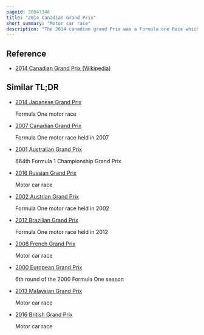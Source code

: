 ```yaml
---
pageid: 38847346
title: "2014 Canadian Grand Prix"
short_summary: "Motor car race"
description: "The 2014 canadian grand Prix was a Formula one Race which was held on June 8 at Circuit Gilles villeneuve montreal Quebec. It was the seventh Race in the 2014 Formula one World Championship and the 45th Time the canadian grand Prix was Part of the Series. Daniel Ricciardo won the 70-lap Race from sixth Place. Nico Rosberg finished second for Mercedes and teammate sebastian Vettel took third."
---
```


## Reference

- [2014 Canadian Grand Prix (Wikipedia)](https://en.wikipedia.org/?curid=38847346)

## Similar TL;DR

- [2014 Japanese Grand Prix](/tldr/en/2014-japanese-grand-prix)

  Formula One motor race

- [2007 Canadian Grand Prix](/tldr/en/2007-canadian-grand-prix)

  Formula One motor race held in 2007

- [2001 Australian Grand Prix](/tldr/en/2001-australian-grand-prix)

  664th Formula 1 Championship Grand Prix

- [2016 Russian Grand Prix](/tldr/en/2016-russian-grand-prix)

  Motor car race

- [2002 Austrian Grand Prix](/tldr/en/2002-austrian-grand-prix)

  Formula One motor race held in 2002

- [2012 Brazilian Grand Prix](/tldr/en/2012-brazilian-grand-prix)

  Formula One motor race held in 2012

- [2008 French Grand Prix](/tldr/en/2008-french-grand-prix)

  Motor car race

- [2000 European Grand Prix](/tldr/en/2000-european-grand-prix)

  6th round of the 2000 Formula One season

- [2013 Malaysian Grand Prix](/tldr/en/2013-malaysian-grand-prix)

  Motor car race

- [2016 British Grand Prix](/tldr/en/2016-british-grand-prix)

  Motor car race
